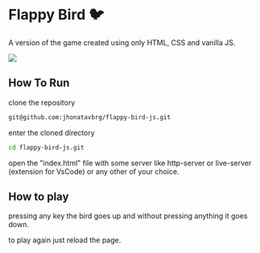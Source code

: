 # Flappy Bird :bird:
A version of the game created using only HTML, CSS and vanilla JS.

![](https://media.giphy.com/media/Pq2MfQRIsyg0NCQ0KB/giphy.gif)

## How To Run

clone the repository
```bash
git@github.com:jhonatavbrg/flappy-bird-js.git
```
enter the cloned directory
```bash
cd flappy-bird-js.git
```
open the "index.html" file with some server like http-server or live-server (extension for VsCode) or any other of your choice.

## How to play
pressing any key the bird goes up and without pressing anything it goes down.

to play again just reload the page.

